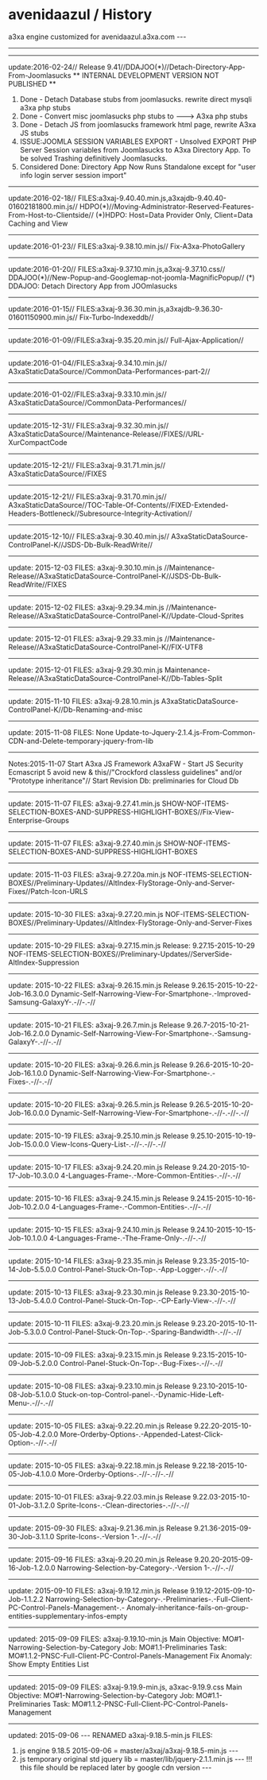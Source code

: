 # avenidaazul / History
a3xa engine customized for avenidaazul.a3xa.com ---
***********************************************************************
***********************************************************************
update:2016-02-24//
Release 9.41//DDAJOO(\*)//Detach-Directory-App-From-Joomlasucks
** INTERNAL DEVELOPMENT VERSION NOT PUBLISHED **
1) Done - Detach Database stubs from joomlasucks. rewrite direct mysqli a3xa php stubs
2) Done - Convert misc joomlasucks php stubs to ---> A3xa php stubs
3) Done - Detach JS from joomlasucks framework html page, rewrite A3xa JS stubs
4) ISSUE:JOOMLA SESSION VARIABLES EXPORT - 
Unsolved EXPORT PHP Server Session variables from Joomlasucks to A3xa Directory App.
To be solved Trashing definitively Joomlasucks.
5) Considered Done: Directory App Now Runs Standalone except for "user info login server session import"
***********************************************************************
update:2016-02-18//
FILES:a3xaj-9.40.40.min.js,a3xajdb-9.40.40-01602181800.min.js//
HDPO(\*)//Moving-Administrator-Reserved-Features-From-Host-to-Clientside//
(\*)HDPO: Host=Data Provider Only, Client=Data Caching and View
***********************************************************************
update:2016-01-23//
FILES:a3xaj-9.38.10.min.js//
Fix-A3xa-PhotoGallery
***********************************************************************
update:2016-01-20//
FILES:a3xaj-9.37.10.min.js,a3xaj-9.37.10.css//
DDAJOO(\*)//New-Popup-and-Googlemap-not-joomla-MagnificPopup//
(\*) DDAJOO: Detach Directory App from JOOmlasucks
***********************************************************************
update:2016-01-15//
FILES:a3xaj-9.36.30.min.js,a3xajdb-9.36.30-01601150900.min.js//
Fix-Turbo-Indexeddb//
***********************************************************************
update:2016-01-09//FILES:a3xaj-9.35.20.min.js//
Full-Ajax-Application//
***********************************************************************
update:2016-01-04//FILES:a3xaj-9.34.10.min.js//
A3xaStaticDataSource//CommonData-Performances-part-2//
***********************************************************************
update:2016-01-02//FILES:a3xaj-9.33.10.min.js//
A3xaStaticDataSource//CommonData-Performances//
***********************************************************************
update:2015-12-31//
FILES:a3xaj-9.32.30.min.js//
A3xaStaticDataSource//Maintenance-Release//FIXES//URL-XurCompactCode
***********************************************************************
update:2015-12-21//
FILES:a3xaj-9.31.71.min.js//
A3xaStaticDataSource//FIXES
***********************************************************************
update:2015-12-21//
FILES:a3xaj-9.31.70.min.js//
A3xaStaticDataSource//TOC-Table-Of-Contents//FIXED-Extended-Headers-Bottleneck//Subresource-Integrity-Activation//
***********************************************************************
update:2015-12-10//
FILES:a3xaj-9.30.40.min.js//
A3xaStaticDataSource-ControlPanel-K//JSDS-Db-Bulk-ReadWrite//
***********************************************************************
update: 2015-12-03 
FILES: a3xaj-9.30.10.min.js
//Maintenance-Release//A3xaStaticDataSource-ControlPanel-K//JSDS-Db-Bulk-ReadWrite//FIXES
***********************************************************************
update: 2015-12-02 
FILES: a3xaj-9.29.34.min.js
//Maintenance-Release//A3xaStaticDataSource-ControlPanel-K//Update-Cloud-Sprites
***********************************************************************
update: 2015-12-01
FILES: a3xaj-9.29.33.min.js
//Maintenance-Release//A3xaStaticDataSource-ControlPanel-K//FIX-UTF8
***********************************************************************
update: 2015-12-01 
FILES: a3xaj-9.29.30.min.js
Maintenance-Release//A3xaStaticDataSource-ControlPanel-K//Db-Tables-Split
***********************************************************************
update: 2015-11-10
FILES: a3xaj-9.28.10.min.js 
A3xaStaticDataSource-ControlPanel-K//Db-Renaming-and-misc
***********************************************************************
update: 2015-11-08
FILES: None
Update-to-Jquery-2.1.4.js-From-Common-CDN-and-Delete-temporary-jquery-from-lib
***********************************************************************
Notes:2015-11-07
Start A3xa JS Framework A3xaFW - 
Start JS Security Ecmascript 5 avoid new & this//"Crockford classless guidelines" and/or "Prototype inheritance"//
Start Revision Db: preliminaries for Cloud Db
***********************************************************************
update: 2015-11-07
FILES: a3xaj-9.27.41.min.js 
SHOW-NOF-ITEMS-SELECTION-BOXES-AND-SUPPRESS-HIGHLIGHT-BOXES//Fix-View-Enterprise-Groups
***********************************************************************
update: 2015-11-07
FILES: a3xaj-9.27.40.min.js 
SHOW-NOF-ITEMS-SELECTION-BOXES-AND-SUPPRESS-HIGHLIGHT-BOXES
***********************************************************************
update: 2015-11-03
FILES: a3xaj-9.27.20a.min.js 
NOF-ITEMS-SELECTION-BOXES//Preliminary-Updates//AltIndex-FlyStorage-Only-and-Server-Fixes//Patch-Icon-URLS
***********************************************************************
update: 2015-10-30
FILES: a3xaj-9.27.20.min.js 
NOF-ITEMS-SELECTION-BOXES//Preliminary-Updates//AltIndex-FlyStorage-Only-and-Server-Fixes
***********************************************************************
update: 2015-10-29
FILES: a3xaj-9.27.15.min.js 
Release: 9.27.15-2015-10-29
NOF-ITEMS-SELECTION-BOXES//Preliminary-Updates//ServerSide-AltIndex-Suppression
***********************************************************************
update: 2015-10-22
FILES: a3xaj-9.26.15.min.js 
Release 9.26.15-2015-10-22-Job-16.3.0.0
Dynamic-Self-Narrowing-View-For-Smartphone-.-Improved-Samsung-GalaxyY-.-//-.-//
***********************************************************************
update: 2015-10-21
FILES: a3xaj-9.26.7.min.js 
Release 9.26.7-2015-10-21-Job-16.2.0.0
Dynamic-Self-Narrowing-View-For-Smartphone-.-Samsung-GalaxyY-.-//-.-//
***********************************************************************
update: 2015-10-20
FILES: a3xaj-9.26.6.min.js 
Release 9.26.6-2015-10-20-Job-16.1.0.0
Dynamic-Self-Narrowing-View-For-Smartphone-.-Fixes-.-//-.-//
***********************************************************************
update: 2015-10-20
FILES: a3xaj-9.26.5.min.js 
Release 9.26.5-2015-10-20-Job-16.0.0.0
Dynamic-Self-Narrowing-View-For-Smartphone-.-//-.-//-.-//
***********************************************************************
update: 2015-10-19
FILES: a3xaj-9.25.10.min.js 
Release 9.25.10-2015-10-19-Job-15.0.0.0
View-Icons-Query-List-.-//-.-//-.-//
***********************************************************************
update: 2015-10-17
FILES: a3xaj-9.24.20.min.js 
Release 9.24.20-2015-10-17-Job-10.3.0.0
4-Languages-Frame-.-More-Common-Entities-.-//-.-//
***********************************************************************
update: 2015-10-16
FILES: a3xaj-9.24.15.min.js 
Release 9.24.15-2015-10-16-Job-10.2.0.0
4-Languages-Frame-.-Common-Entities-.-//-.-//
***********************************************************************
update: 2015-10-15 
FILES: a3xaj-9.24.10.min.js 
Release 9.24.10-2015-10-15-Job-10.1.0.0
4-Languages-Frame-.-The-Frame-Only-.-//-.-//
***********************************************************************
update: 2015-10-14 
FILES: a3xaj-9.23.35.min.js 
Release 9.23.35-2015-10-14-Job-5.5.0.0
Control-Panel-Stuck-On-Top-.-App-Logger-.-//-.-//
***********************************************************************
update: 2015-10-13 
FILES: a3xaj-9.23.30.min.js 
Release 9.23.30-2015-10-13-Job-5.4.0.0
Control-Panel-Stuck-On-Top-.-CP-Early-View-.-//-.-//
***********************************************************************
update: 2015-10-11 
FILES: a3xaj-9.23.20.min.js 
Release 9.23.20-2015-10-11-Job-5.3.0.0
Control-Panel-Stuck-On-Top-.-Sparing-Bandwidth-.-//-.-//
***********************************************************************
update: 2015-10-09 
FILES: a3xaj-9.23.15.min.js 
Release 9.23.15-2015-10-09-Job-5.2.0.0
Control-Panel-Stuck-On-Top-.-Bug-Fixes-.-//-.-//
***********************************************************************
update: 2015-10-08 
FILES: a3xaj-9.23.10.min.js 
Release 9.23.10-2015-10-08-Job-5.1.0.0
Stuck-on-top-Control-panel-.-Dynamic-Hide-Left-Menu-.-//-.-//
***********************************************************************
update: 2015-10-05 
FILES: a3xaj-9.22.20.min.js 
Release 9.22.20-2015-10-05-Job-4.2.0.0
More-Orderby-Options-.-Appended-Latest-Click-Option-.-//-.-//
***********************************************************************
update: 2015-10-05 
FILES: a3xaj-9.22.18.min.js 
Release 9.22.18-2015-10-05-Job-4.1.0.0
More-Orderby-Options-.-//-.-//-.-//
***********************************************************************
update: 2015-10-01 
FILES: a3xaj-9.22.03.min.js 
Release 9.22.03-2015-10-01-Job-3.1.2.0
Sprite-Icons-.-Clean-directories-.-//-.-//
***********************************************************************
update: 2015-09-30 
FILES: a3xaj-9.21.36.min.js 
Release 9.21.36-2015-09-30-Job-3.1.1.0
Sprite-Icons-.-Version 1-.-//-.-//
***********************************************************************
update: 2015-09-16 
FILES: a3xaj-9.20.20.min.js 
Release 9.20.20-2015-09-16-Job-1.2.0.0
Narrowing-Selection-by-Category-.-Version 1-.-//-.-//
***********************************************************************
update: 2015-09-10 
FILES: a3xaj-9.19.12.min.js 
Release 9.19.12-2015-09-10-Job-1.1.2.2
Narrowing-Selection-by-Category-.-Preliminaries-.-Full-Client-PC-Control-Panels-Management-.-
Anomaly-inheritance-fails-on-group-entities-supplementary-infos-empty 
***********************************************************************
updated: 2015-09-09 
FILES: a3xaj-9.19.10-min.js
Main Objective: MO#1-Narrowing-Selection-by-Category
Job: MO#1.1-Preliminaries
Task: MO#1.1.2-PNSC-Full-Client-PC-Control-Panels-Management
Fix Anomaly: Show Empty Entities List
***********************************************************************
updated: 2015-09-09 
FILES: a3xaj-9.19.9-min.js, a3xac-9.19.9.css
Main Objective: MO#1-Narrowing-Selection-by-Category
Job: MO#1.1-Preliminaries
Task: MO#1.1.2-PNSC-Full-Client-PC-Control-Panels-Management
***********************************************************************
updated: 2015-09-06 --- RENAMED a3xaj-9.18.5-min.js
FILES:
1) js engine 9.18.5 2015-09-06 = master/a3xaj/a3xaj-9.18.5-min.js ---
2) js temporary original std jquery lib = master/lib/jquery-2.1.1.min.js --- !!! this file should be replaced later by google cdn version ---
